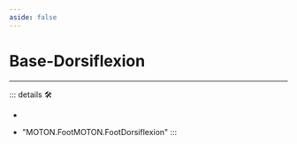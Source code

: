 ```yaml
---
aside: false
---
```

# Base-Dorsiflexion

---

<!-- =================================================== -->
<!-- =================================================== -->
<!-- =================================================== -->
<!-- =================================================== -->
<!-- =================================================== -->
::: details 🛠

-

- "MOTON.FootMOTON.FootDorsiflexion"
:::
